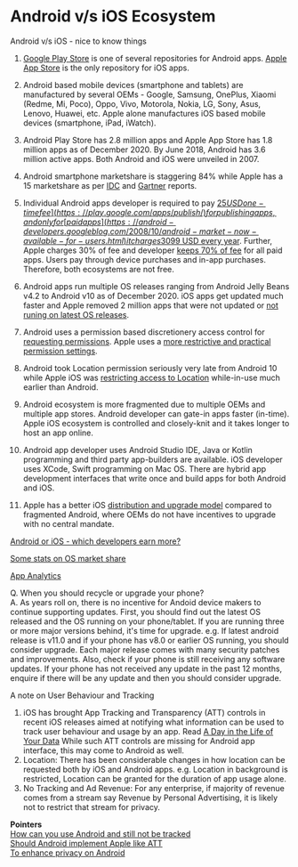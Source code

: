 # Android v/s iOS Ecosystem
Android v/s iOS - nice to know things  

1. [Google Play Store](https://play.google.com/store/apps/) is one of several repositories for Android apps. [Apple App Store](https://www.apple.com/app-store/) is the only repository for iOS apps.  

2. Android based mobile devices (smartphone and tablets) are manufactured by several OEMs - Google, Samsung, OnePlus, Xiaomi (Redme, Mi, Poco), Oppo, Vivo, Motorola, Nokia, LG, Sony, Asus, Lenovo, Huawei, etc. Apple alone manufactures iOS based mobile devices (smartphone, iPad, iWatch).  

3. Android Play Store has 2.8 million apps and Apple App Store has 1.8 million apps as of December 2020. By June 2018, Android has 3.6 million active apps. Both Android and iOS were unveiled in 2007.  

4. Android smartphone marketshare is staggering 84% while Apple has a 15 marketshare as per [IDC](https://www.idc.com/promo/smartphone-market-share/os) and [Gartner](https://www.gartner.com/en/newsroom/press-releases/2020-08-25-gartner-says-global-smartphone-sales-declined-20--in-) reports.  

5. Individual Android apps developer is required to pay [$25 USD one-time fee](https://play.google.com/apps/publish/) for publishing apps, and only for [paid apps](https://android-developers.googleblog.com/2008/10/android-market-now-available-for-users.html) it charges 30% of fee. Individual iOS apps developer is required to pay [$99 USD every year](https://developer.apple.com/support/membership-fee-waiver/). Further, Apple charges 30% of fee and developer [keeps 70% of fee](https://developer.apple.com/programs/whats-included/) for all paid apps. Users pay through device purchases and in-app purchases. Therefore, both ecosystems are not free.  

6. Android apps run multiple OS releases ranging from Android Jelly Beans v4.2 to Android v10 as of December 2020. iOS apps get updated much faster and Apple removed 2 million apps that were not updated or [not runing on latest OS releases](https://www.apple.com/app-store/).  

7. Android uses a permission based discretionery access control for [requesting permissions](https://developer.android.com/training/permissions/requesting). Apple uses a [more restrictive and practical](https://www.howtogeek.com/177711/ios-has-app-permissions-too-and-theyre-arguably-better-than-androids/) [permission settings](https://developer.apple.com/design/human-interface-guidelines/ios/app-architecture/requesting-permission/).  

8. Android took Location permission seriously very late from Android 10 while Apple iOS was [restricting access to Location](https://support.apple.com/en-us/HT203033) while-in-use much earlier than Android.  

9. Android ecosystem is more fragmented due to multiple OEMs and multiple app stores. Android developer can gate-in apps faster (in-time). Apple iOS ecosystem is controlled and closely-knit and it takes longer to host an app online.   

10. Android app developer uses Android Studio IDE, Java or Kotlin programming and third party app-builders are available. iOS developer uses XCode, Swift programming on Mac OS. There are hybrid app development interfaces that write once and build apps for both Android and iOS.   

11. Apple has a better iOS [distribution and upgrade model](https://blog.f-secure.com/another-reason-99-percent-of-mobile-malware-targets-androids/) compared to fragmented Android, where OEMs do not have incentives to upgrade with no central mandate.   

[Android or iOS - which developers earn more?](https://insights.dice.com/2020/02/06/android-vs-ios-earns-developers-more/)  

[Some stats on OS market share](https://leftronic.com/android-vs-ios-market-share/)  

[App Analytics](https://www.businessofapps.com/marketplace/app-analytics/)  

Q. When you should recycle or upgrade your phone?  
A. As years roll on, there is no incentive for Andoid device makers to continue supporting updates. First, you should find out the latest OS released and the OS running on your phone/tablet. If you are running three or more major versions behind, it's time for upgrade. e.g. If latest android release is v11.0 and if your phone has v8.0 or earlier OS running, you should consider upgrade. Each major release comes with many security patches and improvements. Also, check if your phone is still receiving any software updates. If your phone has not received any update in the past 12 months, enquire if there will be any update and then you should consider upgrade.   

A note on User Behaviour and Tracking  
1. iOS has brought App Tracking and Transparency (ATT) controls in recent iOS releases aimed at notifying what information can be used to track user behaviour and usage by an app. Read [A Day in the Life of Your Data](https://www.apple.com/privacy/docs/A_Day_in_the_Life_of_Your_Data.pdf) While such ATT controls are missing for Android app interface, this may come to Android as well.  
2. Location: There has been considerable changes in how location can be requested both by iOS and Android apps. e.g. Location in background is restricted, Location can be granted for the duration of app usage alone.   
3. No Tracking and Ad Revenue: For any enterprise, if majority of revenue comes from a stream say Revenue by Personal Advertising, it is likely not to restrict that stream for privacy.   


**Pointers**   
[How can you use Android and still not be tracked](https://www.androidauthority.com/how-can-you-use-android-but-not-be-tracked-by-google-827287/)   
[Should Android implement Apple like ATT](https://www.androidauthority.com/android-app-tracking-transparency-poll-1221296/)   
[To enhance privacy on Android](https://www.androidpolice.com/enhance-privacy-on-android/)   
